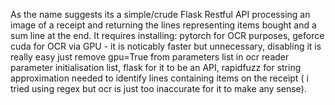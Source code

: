 As the name suggests its a simple/crude Flask Restful API processing an image of a receipt and returning the lines representing items bought and a sum line at the end.
It requires installing:
  pytorch for OCR purposes,
  geforce cuda for OCR via GPU - it is noticably faster but unnecessary, disabling it is really easy just remove gpu=True from parameters list in ocr reader parameter initialisation list,
  flask for it to be an API,
  rapidfuzz for string approximation needed to identify lines containing items on the receipt ( i tried using regex but ocr is just too inaccurate for it to make any sense).

